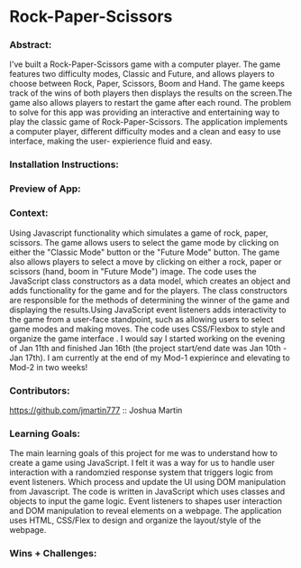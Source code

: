 # Rock-Paper-Scissors

### Abstract:
[//]: <> (Briefly describe what you built and its features. What problem is the app solving? How does this application solve that problem?)

I've built a Rock-Paper-Scissors game with a computer player. The game features two difficulty modes, Classic and Future, and allows players to choose between Rock, Paper, Scissors, Boom and Hand. The game keeps track of the wins of both players then displays the results on the screen.The game also allows players to restart the game after each round. The problem to solve for this app was providing an interactive and entertaining way to play the classic game of Rock-Paper-Scissors. The application implements a computer player, different difficulty modes and a clean and easy to use interface, making the user- expierience fluid and easy.

### Installation Instructions:
[//]: <> (What steps does a person have to take to get your app cloned down and running?)

### Preview of App:
[//]: <> (Provide ONE gif or screenshot of your application - choose the "coolest" piece of functionality to show off.)

### Context:
[//]: <> (Give some context for the project here. How long did you have to work on it? How far into the Turing program are you?)

Using Javascript functionality which simulates a game of rock, paper, scissors. The game allows users to select the game mode by clicking on either the "Classic Mode" button or the "Future Mode" button. The game also allows players to select a move by clicking on either a rock, paper or scissors (hand, boom in "Future Mode") image. The code uses the JavaScript class constructors as a data model, which creates an object and adds functionality for the game and for the players. The class constructors are responsible for the methods of determining the winner of the game and displaying the results.Using JavaScript event listeners adds interactivity to the game from a user-face standpoint, such as allowing users to select game modes and making moves. The code uses CSS/Flexbox to style and organize the game interface . I would say I started working on the evening of Jan 11th and finished Jan 16th (the project start/end date was Jan 10th - Jan 17th). I am currently at the end of my Mod-1 expierince and elevating to Mod-2 in two weeks!

### Contributors:
[//]: <> (Who worked on this application? Link to their GitHubs.)

https://github.com/jmartin777  :: Joshua Martin

### Learning Goals:
[//]: <> (What were the learning goals of this project? What tech did you work with?)

The main learning goals of this project for me was to understand how to create a game using JavaScript. I felt it was a way for us to handle user interaction with a randomzied response system that triggers logic from event listeners. Which process and update the UI using DOM manipulation from Javascript. The code is written in JavaScript which uses classes and objects to input the game logic. Event listeners to shapes user interaction and DOM manipulation to reveal elements on a webpage. The application uses HTML, CSS/Flex to design and organize the layout/style of the webpage.

### Wins + Challenges:
[//]: <> (What are 2-3 wins you have from this project? What were some challenges you faced - and how did you get over them?)
